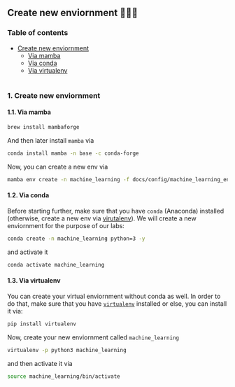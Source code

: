 ## Create new enviornment 👨🏻‍💻

### Table of contents

- [Create new enviornment](#create-new-env)
  * [Via mamba](#new-env-mamba)
  * [Via conda](#new-env-conda)
  * [Via virtualenv](#new-env-virtualenv)

#

<a id="create-new-env" />

### 1. Create new enviornment

#### 1.1. Via mamba

```bash
brew install mambaforge
```

And then later install `mamba` via

```bash
conda install mamba -n base -c conda-forge
```

Now, you can create a new env via

```bash
mamba env create -n machine_learning -f docs/config/machine_learning_env.yaml
```
<a id="new-env-conda" />

#### 1.2. Via conda

Before starting further, make sure that you have `conda` (Anaconda) installed (otherwise, create a new env via [virutalenv](#new-env-virtualenv)). We will create a new enviornment for the purpose of our labs:

```bash
conda create -n machine_learning python=3 -y 
```

and activate it

```bash
conda activate machine_learning
```

<a id="new-env-virtualenv" />

#### 1.3. Via virtualenv

You can create your virtual enviornment without conda as well. In order to do that, make sure that you have [`virtualenv`](https://pypi.org/project/virtualenv/) installed or else, you can install it via:


```bash
pip install virtualenv
```

Now, create your new enviornment called `machine_learning`

```bash
virtualenv -p python3 machine_learning
```

and then activate it via

```bash
source machine_learning/bin/activate
```
